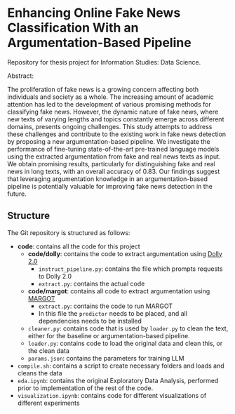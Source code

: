 # Enhancing Online Fake News Classification With an Argumentation-Based Pipeline

Repository for thesis project for Information Studies: Data Science.

Abstract:

The proliferation of fake news is a growing concern affecting both individuals and society as a whole. The increasing amount of academic attention has led to the development of various promising methods for classifying fake news. However, the dynamic nature of fake news, where new texts of varying lengths and topics constantly emerge across different domains, presents ongoing challenges. This study attempts to address these challenges and contribute to the existing work in fake news detection by proposing a new argumentation-based pipeline. We investigate the performance of fine-tuning state-of-the-art pre-trained language models using the extracted argumentation from fake and real news texts as input. We obtain promising results, particularly for distinguishing fake and real news in long texts, with an overall accuracy of 0.83. Our findings suggest that leveraging argumentation knowledge in an argumentation-based pipeline is potentially valuable for improving fake news detection in the future.

## Structure

The Git repository is structured as follows:

* **code**: contains all the code for this project
  * **code/dolly**: contains the code to extract argumentation using [Dolly 2.0](https://huggingface.co/databricks/dolly-v2-3b)
    * `instruct_pipeline.py`: contains the file which prompts requests to Dolly 2.0
    * `extract.py`: contains the actual code
  * **code/margot**: contains all code to extract argumentation using [MARGOT](https://www.sciencedirect.com/science/article/pii/S0957417416304493)
    * `extract.py`: contains the code to run MARGOT
    * In this file the `predictor` needs to be placed, and all dependencies needs to be installed
  * `cleaner.py`: contains code that is used by `loader.py` to clean the text, either for the baseline or argumentation-based pipeline.
  * `loader.py`: contains code to load the original data and clean this, or the clean data
  * `params.json`: contains the parameters for training LLM
* `compile.sh`: contains a script to create necessary folders and loads and cleans the data
* `eda.ipynb`: contains the original Exploratory Data Analysis, performed prior to implementation of the rest of the code.
* `visualization.ipynb`: contains code for different visualizations of different experiments
